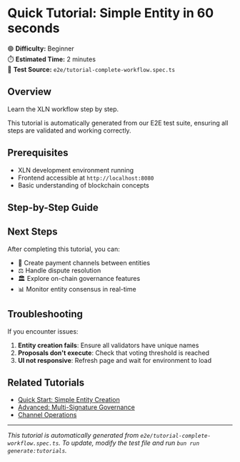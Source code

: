 # Quick Tutorial: Simple Entity in 60 seconds

🟢 **Difficulty:** Beginner  
⏱️ **Estimated Time:** 2 minutes  
🧪 **Test Source:** `e2e/tutorial-complete-workflow.spec.ts`

## Overview

Learn the XLN workflow step by step.

This tutorial is automatically generated from our E2E test suite, ensuring all steps are validated and working correctly.

## Prerequisites

- XLN development environment running
- Frontend accessible at `http://localhost:8080`
- Basic understanding of blockchain concepts

## Step-by-Step Guide



## Next Steps

After completing this tutorial, you can:

- 🔗 Create payment channels between entities
- ⚖️ Handle dispute resolution
- 🏛️ Explore on-chain governance features
- 📊 Monitor entity consensus in real-time

## Troubleshooting

If you encounter issues:

1. **Entity creation fails**: Ensure all validators have unique names
2. **Proposals don't execute**: Check that voting threshold is reached
3. **UI not responsive**: Refresh page and wait for environment to load

## Related Tutorials

- [Quick Start: Simple Entity Creation](./quick-start-simple-entity-creation.md)
- [Advanced: Multi-Signature Governance](./advanced-multi-signature-governance.md)
- [Channel Operations](./channel-operations.md)

---

*This tutorial is automatically generated from `e2e/tutorial-complete-workflow.spec.ts`. To update, modify the test file and run `bun run generate:tutorials`.*
